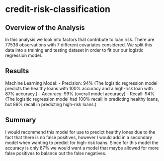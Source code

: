 # credit-risk-classification
## Overview of the Analysis

In this analysis we look into factors that contribute to loan risk. There are 77536 observations with 7 different covariates considered. We split this data into a training and testing dataset in order to fit our our logistic regression model.
## Results

Machine Learning Model:
    - Precision: 94% (The logisitic regression model predicts the healthy loans with 100% accuracy and a high-risk loan with 87% accuracy.)
    - Accuracy: 99% (overall model accuracy)
    - Recall: 94% (The logisitic regression model had 100% recall in predicting healthy loans, but 89% recall in predicting high-risk loans.)

## Summary

I would recommend this model for use to predict healthy lones due to the fact that there is no false positives, however I would add in a secondary model when wanting to predict for high-risk loans. Since for this model the accuracy is only 87% we would want a model that maybe allowed for more false positives to balance out the false negatives. 
